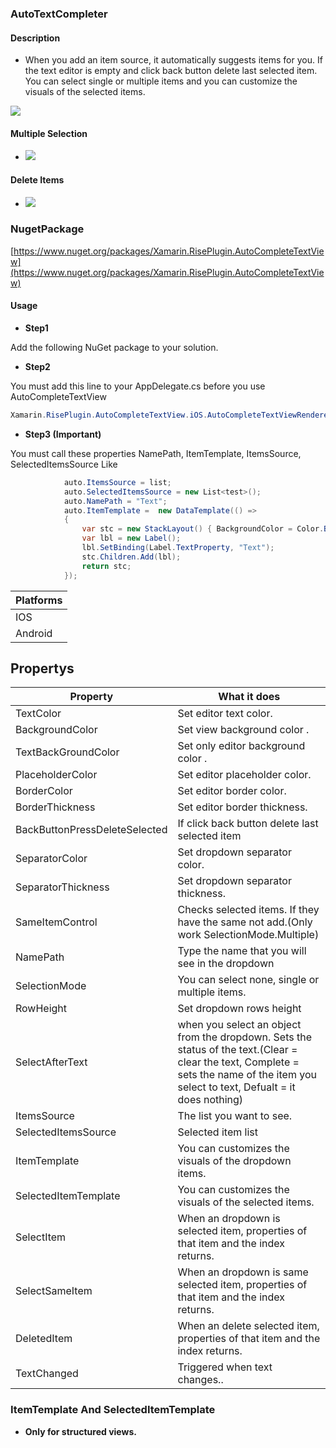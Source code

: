 ### AutoTextCompleter


#### Description
- When you add an item source, it automatically suggests items for you. If the text editor is empty and click back button delete last selected item. You can select single or multiple items and you can customize the visuals of the selected items.


![](https://raw.githubusercontent.com/cemozguraA/Xamarin.RisePlugin.AutoCompleteTextView/master/Images/New%20Project.png)


#### Multiple Selection
- ![](https://github.com/cemozguraA/Xamarin.RisePlugin.AutoCompleteTextView/blob/master/Images/gif1.gif?raw=true)

#### Delete Items
- ![](https://github.com/cemozguraA/Xamarin.RisePlugin.AutoCompleteTextView/blob/master/Images/gif2.gif?raw=true)
### NugetPackage
[https://www.nuget.org/packages/Xamarin.RisePlugin.AutoCompleteTextView](https://www.nuget.org/packages/Xamarin.RisePlugin.AutoCompleteTextView)
#### Usage

- **Step1**

Add the following NuGet package to your solution.
- **Step2**

You must add this line to your AppDelegate.cs before you use AutoCompleteTextView
 ```csharp
Xamarin.RisePlugin.AutoCompleteTextView.iOS.AutoCompleteTextViewRenderer.Init();
```
- **Step3  (Important)**

You must call these properties NamePath, ItemTemplate, ItemsSource, SelectedItemsSource
Like
```csharp
            auto.ItemsSource = list;
            auto.SelectedItemsSource = new List<test>();
            auto.NamePath = "Text";
            auto.ItemTemplate =  new DataTemplate(() =>
            {
                var stc = new StackLayout() { BackgroundColor = Color.Blue };
                var lbl = new Label();
                lbl.SetBinding(Label.TextProperty, "Text");
                stc.Children.Add(lbl);
                return stc;
            });
```



| Platforms  | 
| ------------- | 
| IOS  | 
| Android  | 

## Propertys
| Property  | What it does |
| ------------- | ------------|
| TextColor  | Set editor text color. |
| BackgroundColor  | Set view background color . |
| TextBackGroundColor  | Set only  editor background color . |
| PlaceholderColor  | Set editor placeholder color. |
| BorderColor  | Set editor border color. |
| BorderThickness  | Set editor border thickness. |
| BackButtonPressDeleteSelected  | If click back button delete last selected item |
| SeparatorColor  | Set dropdown separator color. |
| SeparatorThickness  | Set dropdown separator thickness. |
| SameItemControl  | Checks selected items. If they have the same not add.(Only work SelectionMode.Multiple) |
| NamePath  | Type the name that you will see in the dropdown |
| SelectionMode  | You can select none, single or multiple items. |
| RowHeight  | Set dropdown rows height |
| SelectAfterText  | when you select an object from the dropdown. Sets the status of the text.(Clear = clear the text, Complete = sets the name of the item you select to text, Defualt = it does nothing) |
| ItemsSource  | The list you want to see. |
| SelectedItemsSource  | Selected item list |
| ItemTemplate | You can customizes the visuals of the dropdown items. |
| SelectedItemTemplate | You can customizes the visuals of the selected items. |
| SelectItem  | When an dropdown is selected item, properties of that item and the index returns. |
| SelectSameItem  | When an dropdown is same selected item, properties of that item and the index returns. |
| DeletedItem  | When an delete selected item, properties of that item and the index returns. |
| TextChanged  | Triggered when text changes.. |




### ItemTemplate And SelectedItemTemplate
- **Only for structured views.**


